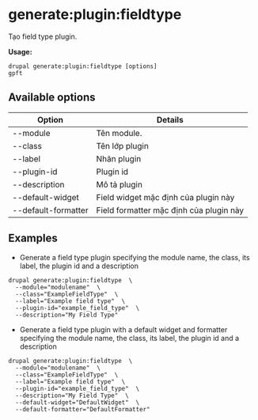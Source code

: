 # generate:plugin:fieldtype
Tạo field type plugin.

**Usage:**
```
drupal generate:plugin:fieldtype [options]
gpft
```

## Available options
Option | Details
-------|-------------
--module | Tên module.
--class | Tên lớp plugin
--label | Nhãn plugin
--plugin-id | Plugin id
--description | Mô tả plugin
--default-widget | Field widget mặc định của plugin này
--default-formatter | Field formatter mặc định của plugin này

## Examples
* Generate a field type plugin specifying the module name, the class, its label, the plugin id and a description
```
drupal generate:plugin:fieldtype  \
  --module="modulename"  \
  --class="ExampleFieldType"  \
  --label="Example field type"  \
  --plugin-id="example_field_type"  \
  --description="My Field Type"
```
* Generate a field type plugin with a default widget and formatter specifying the module name, the class, its label, the plugin id and a description
```
drupal generate:plugin:fieldtype  \
  --module="modulename"  \
  --class="ExampleFieldType"  \
  --label="Example field type"  \
  --plugin-id="example_field_type"  \
  --description="My Field Type"  \
  --default-widget="DefaultWidget"  \
  --default-formatter="DefaultFormatter"
```
